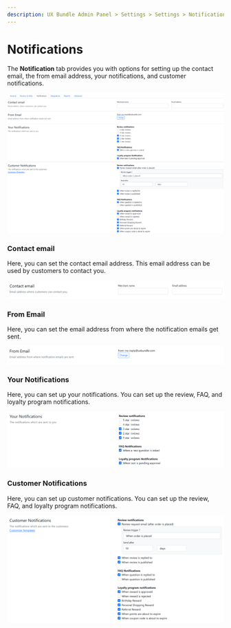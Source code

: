 ```yaml
---
description: UX Bundle Admin Panel > Settings > Settings > Notifications
---
```


# Notifications

The **Notification** tab provides you with options for setting up the contact email, the from email address, your notifications, and customer notifications.&#x20;

![Notifications](<../../../../../.gitbook/assets/image (3247).png>)

### Contact email

Here, you can set the contact email address. This email address can be used by customers to contact you.&#x20;

![Contact email](<../../../../../.gitbook/assets/image (920).png>)

### From Email

Here, you can set the email address from where the notification emails get sent.&#x20;

![From Email](<../../../../../.gitbook/assets/image (500).png>)

### Your Notifications

Here, you can set up your notifications. You can set up the review, FAQ, and loyalty program notifications.&#x20;

![Your Notifications](<../../../../../.gitbook/assets/image (1578).png>)

### Customer Notifications

Here, you can set up customer notifications. You can set up the review, FAQ, and loyalty program notifications. &#x20;

![Customer Notifications](<../../../../../.gitbook/assets/image (3104).png>)
